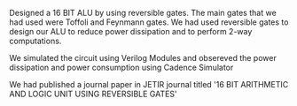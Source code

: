 Designed a 16 BIT ALU by using reversible gates. The main gates that we had used were Toffoli and Feynmann gates. We had used reversible gates to design our ALU to reduce
power dissipation and to perform 2-way computations.

We simulated the circuit using Verilog Modules and obsereved the power dissipation and power consumption using Cadence Simulator 

We had published a journal paper in JETIR journal titled '16 BIT ARITHMETIC AND LOGIC UNIT USING REVERSIBLE GATES'
